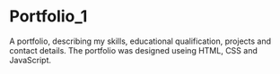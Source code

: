 # Portfolio_1
A portfolio, describing my skills, educational qualification, projects and contact details. The portfolio was designed useing HTML, CSS and JavaScript.
